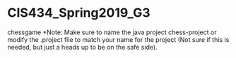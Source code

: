 # CIS434_Spring2019_G3
chessgame
*Note: Make sure to name the java project chess-project or modify the .project file to match your name for the project (Not sure if this is needed, but just a heads up to be on the safe side).
